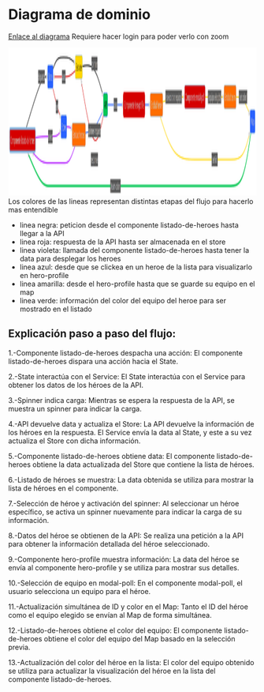 # Diagrama de dominio
[Enlace al diagrama](https://www.mermaidchart.com/app/projects/ee4f30ea-d8c0-48be-b78c-035f0a74990c/diagrams/b08c48c8-97ae-4464-8ccd-f8c08f477189/version/v0.1/edit)
Requiere hacer login para poder verlo con zoom

<img src="diagrama.png" alt="diagrama" height="300px">
Los colores de las lineas representan distintas etapas del flujo para hacerlo mas entendible

* linea negra: peticion desde el componente listado-de-heroes hasta llegar a la API
* linea roja: respuesta de la API hasta ser almacenada en el store
* linea violeta: llamada del componente listado-de-heroes hasta tener la data para desplegar los heroes
* linea azul: desde que se clickea en un heroe de la lista para visualizarlo en hero-profile
* linea amarilla: desde el hero-profile hasta que se guarde su equipo en el map
* linea verde: información del color del equipo del heroe para ser mostrado en el listado

        
        
## Explicación paso a paso del flujo:

1.-Componente listado-de-heroes despacha una acción: El componente listado-de-heroes dispara una acción hacia el State.

2.-State interactúa con el Service: El State interactúa con el Service para obtener los datos de los héroes de la API.

3.-Spinner indica carga: Mientras se espera la respuesta de la API, se muestra un spinner para indicar la carga.

4.-API devuelve data y actualiza el Store: La API devuelve la información de los héroes en la respuesta. El Service envía la data al State, y este a su vez actualiza el Store con dicha información.

5.-Componente listado-de-heroes obtiene data: El componente listado-de-heroes obtiene la data actualizada del Store que contiene la lista de héroes.

6.-Listado de héroes se muestra: La data obtenida se utiliza para mostrar la lista de héroes en el componente.

7.-Selección de héroe y activación del spinner: Al seleccionar un héroe específico, se activa un spinner nuevamente para indicar la carga de su información.

8.-Datos del héroe se obtienen de la API: Se realiza una petición a la API para obtener la información detallada del héroe seleccionado.

9.-Componente hero-profile muestra información: La data del héroe se envía al componente hero-profile y se utiliza para mostrar sus detalles.

10.-Selección de equipo en modal-poll: En el componente modal-poll, el usuario selecciona un equipo para el héroe.

11.-Actualización simultánea de ID y color en el Map: Tanto el ID del héroe como el equipo elegido se envían al Map de forma simultánea.

12.-Listado-de-heroes obtiene el color del equipo: El componente listado-de-heroes obtiene el color del equipo del Map basado en la selección previa.

13.-Actualización del color del héroe en la lista: El color del equipo obtenido se utiliza para actualizar la visualización del héroe en la lista del componente listado-de-heroes.


